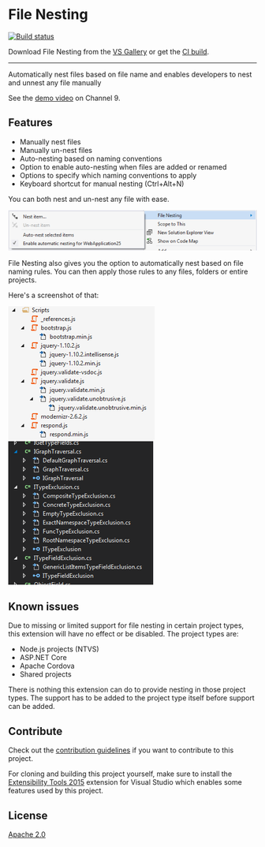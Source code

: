 # File Nesting

[![Build status](https://ci.appveyor.com/api/projects/status/kk45dmfauis2llkm?svg=true)](https://ci.appveyor.com/project/madskristensen/filenesting)

Download File Nesting from the [VS Gallery](http://visualstudiogallery.msdn.microsoft.com/3ebde8fb-26d8-4374-a0eb-1e4e2665070c)
or get the [CI build](http://vsixgallery.com/extension/6c799bc4-0d4c-4172-98bc-5d464b612dca/).

---------------------------------------------------------------

Automatically nest files based on file name and enables
developers to nest and unnest any file manually

See the
[demo video](http://channel9.msdn.com/Blogs/MadsKristensen/Introducing-File-Nestor-for-Visual-Studio)
on Channel 9.

## Features

- Manually nest files
- Manually un-nest files
- Auto-nesting based on naming conventions
- Option to enable auto-nesting when files are added or renamed
- Options to specify which naming conventions to apply
- Keyboard shortcut for manual nesting (Ctrl+Alt+N)

You can both nest and un-nest any file with ease.

![context menu](art/context-menu.png)

File Nesting also gives you the option to automatically nest
based on file naming rules. You can then apply those rules to
any files, folders or entire projects.

Here's a screenshot of that:

![nested files](art/nested-files.png)
![nested files dark theme](art/nested-files-dark.png)

## Known issues

Due to missing or limited support for file nesting in certain
project types, this extension will have no effect or be
disabled. The project types are:

- Node.js projects (NTVS)
- ASP.NET Core
- Apache Cordova
- Shared projects

There is nothing this extension can do to provide nesting
in those project types. The support has to be added to the
project type itself before support can be added.

## Contribute
Check out the [contribution guidelines](.github/CONTRIBUTING.md)
if you want to contribute to this project.

For cloning and building this project yourself, make sure
to install the
[Extensibility Tools 2015](https://visualstudiogallery.msdn.microsoft.com/ab39a092-1343-46e2-b0f1-6a3f91155aa6)
extension for Visual Studio which enables some features
used by this project.

## License
[Apache 2.0](LICENSE)